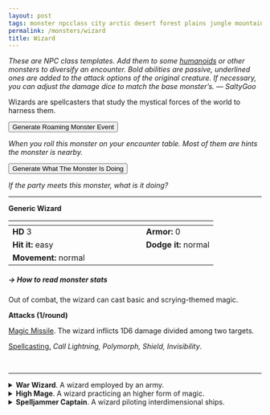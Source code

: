 ```yaml
---
layout: post
tags: monster npcclass city arctic desert forest plains jungle mountain rocky swamp magical air water fire earth astral
permalink: /monsters/wizard
title: Wizard
---
```


<span class="alchemy"> *These are NPC class templates. Add them to some [humanoids](https://saltygoo.github.io/list/monsters-humanoid) or other monsters to diversify an encounter. Bold abilities are passive, underlined ones are added to the attack options of the original creature. If necessary, you can adjust the damage dice to match the base monster’s. — SaltyGoo* </span>

Wizards are spellcasters that study the mystical forces of the world to harness them.<br>

<button id="generate-btn">Generate Roaming Monster Event</button>
<p id="RoamResult" style="font-style: italic;">When you roll this monster on your encounter table. Most of them are hints the monster is nearby.</p>

<button onclick="generateMood()">Generate What The Monster Is Doing</button>
<p id="MoodResult" style="font-style: italic;">If the party meets this monster, what is it doing?</p>
<script src="/scripts/generateMood.js"></script>

---

**Generic Wizard**

|  <span style="display: inline-block; width:250px"></span>  |  |
| -------- | --------|
| **HD** 3 | **Armor:** 0  |
| **Hit it:** easy | **Dodge it:** normal |
| **Movement:** normal      | 

##### <span class="tooltip" data-tooltip="Armor = damage reduction · · · Easy/Normal/Hard = roll above 10/15/20 to beat">→ How to read monster stats</span>

Out of combat, the wizard can cast basic and scrying-themed magic.

**Attacks (1/round)**

<ins>Magic Missile</ins>. The wizard inflicts 1D6 damage divided among two targets.

<ins>Spellcasting.</ins> _Call Lightning, Polymorph, Shield, Invisibility_.


<br>

---


<details markdown="1">
<summary><b>War Wizard</b>. A wizard employed by an army.</summary>
When casting a spell with an area of effect, allies of the wizard are immune to it.

**Non-Combat Magic:** Pyromancy, Metalomancy

<ins>Fire Bolt.</ins> The wizard makes a ranged fire attack (1D8 dmg).

<ins>Spellcasting.</ins> _Fireball, Fly, Fog Cloud, Shield, Thunderwave._.
</details>

<details markdown="1">
<summary><b>High Mage</b>. A wizard practicing an higher form of magic.</summary>
When casting a spell all nearby allies that can cast the spell can cast it for free at its weakest version.

**Non-Combat Magic:** Spellshaping, Divination

<ins>Energy Bolt.</ins> The wizard makes a ranged attack (2D4 dmg) that cannot be resisted.

<ins>Spellcasting.</ins> _Counterspell, Dispel Magic, Force Ball, Teleport, Wall of Force_.
</details>


<details markdown="1">
<summary><b>Spelljammer Captain</b>. A wizard piloting interdimensional ships.</summary>
Has max HP.

**Non-Combat Magic:** Divination, Teleportation, Astromancy.

<ins>Thunderstaff.</ins> The wizard makes a melee electrical attack with reach (1D6 dmg)

<ins>Spellcasting.</ins> _Dimension Door, Minute Meteors, Sending, Shield, Astral Wind_.
</details>


 <script src="https://code.jquery.com/jquery-3.6.0.min.js"></script>
  <script>
  // ENCOUNTER GENERATOR SCRIPT
    $(document).ready(function() {
      $("#generate-btn").click(function() {
        // define the specific value to search for in column 0
        var searchValue = "0010"; // change this to the actual value you need

        // retrieve the CSV file
        $.get("/CSV/Monster - Index.csv", function(data) {
          // split the CSV data by rows and remove the header row
          var rows = data.split("\n").slice(1);

          // filter the rows by the specific value in column 0
          var matchingRows = rows.filter(function(row) {
            var columns = row.split(",");
            return columns[0] === searchValue;
          });

          // randomly select a row from the matching rows
          var selectedRow = matchingRows[Math.floor(Math.random() * matchingRows.length)];

          // select a random cell from columns 3 to 8
          var selectedCell = selectedRow.split(",")[Math.floor(Math.random() * 6) + 3];

          // display the selected text
          $("#RoamResult").text(selectedCell);
        });
      });
    });
  </script>
